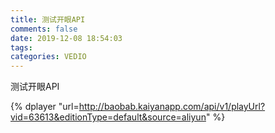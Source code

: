 ```yaml
---
title: 测试开眼API
comments: false
date: 2019-12-08 18:54:03
tags:
categories: VEDIO
---
```

测试开眼API <!--more-->

{% dplayer "url=http://baobab.kaiyanapp.com/api/v1/playUrl?vid=63613&editionType=default&source=aliyun" %} 
